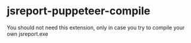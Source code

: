 # jsreport-puppeteer-compile

You should not need this extension, only in case you try to compile your own jsreport.exe